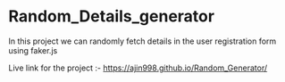# Random_Details_generator

In this project we can randomly fetch details in the user registration form  using faker.js

Live link for the project :- https://ajin998.github.io/Random_Generator/
